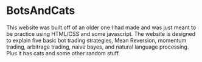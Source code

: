 # BotsAndCats
This website was built off of an older one I had made and was just meant to be practice using HTML/CSS and some javascript.
The website is designed to explain five basic bot trading strategies, Mean Reversion, momentum trading, arbitrage trading, naive bayes, and natural language processing. Plus it has cats and some other random stuff.